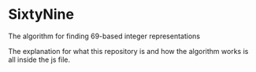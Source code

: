 # SixtyNine
 The algorithm for finding 69-based integer representations

The explanation for what this repository is and how the algorithm works is all inside the js file.